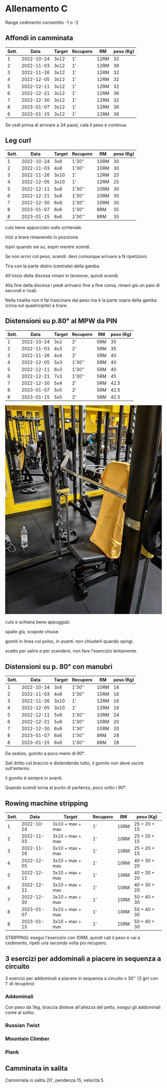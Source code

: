 # Allenamento C

Range cedimento consentito -1 o -2 

## Affondi in camminata

| Sett. | Data       | Target | Recupero |  RM  | peso (Kg) |
| ----- | ---------- | ------ | -------- | ---- | --------- |
|     1 | 2022-10-24 |   3x12 | 1'       | 12RM |        32 |
|     2 | 2022-11-03 |   3x12 | 1'       | 12RM |        36 |
|     3 | 2022-11-26 |   3x12 | 1'       | 12RM |        32 |
|     4 | 2022-12-05 |   3x12 | 1'       | 12RM |        32 |
|     5 | 2022-12-11 |   3x12 | 1'       | 12RM |        32 |
|     6 | 2022-12-21 |   3x12 | 1'       | 12RM |        36 |
|     7 | 2022-12-30 |   3x12 | 1'       | 12RM |        32 |
|     8 | 2023-01-07 |   3x12 | 1'       | 12RM |        36 |
|     8 | 2023-01-15 |   3x12 | 1'       | 12RM |        36 |

Se cedi prima di arrivare a 24 passi, cala il peso e continua.

## Leg curl

| Sett. | Data       | Target | Recupero | RM   | peso (Kg) |
| ----- | ---------- | ------ | -------- | ---- | --------- |
|     1 | 2022-10-24 |    3x8 | 1'30''   | 10RM |        30 |
|     2 | 2022-11-03 |    4x8 | 1'30''   | 10RM |        30 |
|     3 | 2022-11-26 |   3x10 | 1'       | 12RM |        25 |
|     4 | 2022-12-05 |   3x10 | 1'       | 12RM |        25 |
|     5 | 2022-12-11 |    5x8 | 1'30''   | 10RM |        30 |
|     6 | 2022-12-21 |    5x8 | 1'30''   | 10RM |        30 |
|     7 | 2022-12-30 |    6x8 | 1'30''   | 10RM |        30 |
|     8 | 2023-01-07 |    6x6 | 1'30''   |  8RM |        35 |
|     8 | 2023-01-15 |    6x6 | 1'30''   |  8RM |        35 |

culo bene appocciato sullo schienale.

Inizi a tirare rimanendo in posizione.

Ispiri quando sei su, espiri mentre scendi.

Se non arrivi col peso, scendi. devi comunque arrivare a N ripetizioni.

Tira con la parte dietro (centrale) della gamba.

All'inizio della discesa rimani in tensione, quindi scendi.

Alla fine della discesa i piedi arrivano fine a fine corsa, rimani giù un paio di secondi e risali.

Nella risalita non ti fai trascinare dal peso ma è la parte sopra della gamba (circa sul quadricipite) a tirare.

## Distensioni su p.80° al MPW da PIN

| Sett. | Data       | Target | Recupero | RM   | peso (Kg) |
| ----- | ---------- | ------ | -------- | ---- | --------- |
|     1 | 2022-10-24 |    3x2 | 2'       |  5RM |        35 |
|     2 | 2022-11-03 |    4x3 | 2'       |  5RM |        35 |
|     3 | 2022-11-26 |    4x4 | 2'       |  5RM |        40 |
|     4 | 2022-12-05 |    5x3 | 1'30''   |  5RM |        40 |
|     5 | 2022-12-11 |    6x3 | 1'30''   |  5RM |        40 |
|     6 | 2022-12-21 |    7x3 | 1'30''   |  5RM |        45 |
|     7 | 2022-12-30 |    5x4 | 2'       |  5RM |      42.5 |
|     8 | 2023-01-07 |    5x5 | 2'       |  5RM |      42.5 |
|     8 | 2023-01-15 |    5x5 | 2'       |  5RM |      42.5 |

![Multipower](img/mpw.jpg "Multipower")

culo e schiena bene appoggiati.

spalle giù, scapole chiuse.

gomiti in linea col polso, in avanti. non chiuderli quando spingi.

scatto per salire e per scendere, non fare l'esercizio lentamente.


## Distensioni su p. 80° con manubri

| Sett. | Data       | Target | Recupero | RM   | peso (Kg) |
| ----- | ---------- | ------ | -------- | ---- | --------- |
|     1 | 2022-10-24 |    3x8 | 1'30''   | 10RM |        16 |
|     2 | 2022-11-03 |    4x8 | 1'30''   | 10RM |        16 |
|     3 | 2022-11-26 |   3x10 | 1'       | 12RM |        16 |
|     4 | 2022-12-05 |   3x10 | 1'       | 12RM |        16 |
|     5 | 2022-12-11 |    5x8 | 1'30''   | 10RM |        24 |
|     6 | 2022-12-21 |    5x8 | 1'30''   | 10RM |        20 |
|     7 | 2022-12-30 |    6x8 | 1'30''   | 10RM |        20 |
|     8 | 2023-01-07 |    6x6 | 1'30''   |  8RM |        28 |
|     8 | 2023-01-15 |    6x6 | 1'30''   |  8RM |        28 |

Da seduto, gomito a poco meno di 90°.

Sali dritto col braccio e distendendo tutto, il gomito non deve uscire sull'esterno.

il gomito è sempre in avanti.

Quando scendi torna al punto di partenza, poco sotto i 90°.



## Rowing machine stripping

| Sett. | Data       | Target              | Recupero | RM   | peso (Kg)    |
| ----- | ---------- | ------------------- | -------- | ---- | ------------ |
|     1 | 2022-10-24 |    3x10 + max + max | 1'       | 10RM | 25 + 20 + 15 |
|     2 | 2022-11-03 |    3x10 + max + max | 1'       | 10RM | 25 + 20 + 15 |
|     3 | 2022-11-26 |    3x10 + max + max | 1'       | 10RM | 25 + 20 + 15 |
|     4 | 2022-12-05 |    3x10 + max + max | 1'       | 10RM | 40 + 30 + 20 |
|     5 | 2022-12-11 |    3x10 + max + max | 1'       | 10RM | 40 + 30 + 20 |
|     6 | 2022-12-21 |    3x10 + max + max | 1'       | 10RM | 40 + 30 + 20 |
|     7 | 2022-12-30 |    3x10 + max + max | 1'       | 10RM | 50 + 40 + 30 |
|     8 | 2023-01-07 |    3x10 + max + max | 1'       | 10RM | 50 + 40 + 30 |
|     8 | 2023-01-15 |    3x10 + max + max | 1'       | 10RM | 50 + 40 + 30 |

STRIPPING: esegui l'esercizio con 10RM, quindi cali il peso e vai a cedimento, ripeti una seconda volta poi recupero.



## 3 esercizi per addominali a piacere in sequenza a circuito

3 esercizi per addominali a piacere in sequenza a circuito x 30'' (3 giri con 1’ di recupero)

### Addominali

Con peso da 5kg, braccia distese all'altezza del petto, esegui gli addominali come al solito.

### Russian Twist

### Mountain Climber

### Plank

## Camminata in salita

Camminata in salita 20', pendenza 15, velocità 5.